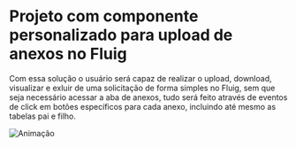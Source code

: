 # Projeto com componente personalizado para upload de anexos no Fluig

Com essa solução o usuário será capaz de realizar o upload, download, visualizar e exluir de uma solicitação de forma simples no Fluig, sem que seja necessário acessar a aba de anexos, tudo será feito através de eventos de click em botões específicos para cada anexo, incluindo até mesmo as tabelas pai e filho.

![Animação](https://github.com/sergiomachadosilva/fluig-utils/blob/main/projetos/ComponenteAnexos/animacaoProjeto.gif)
